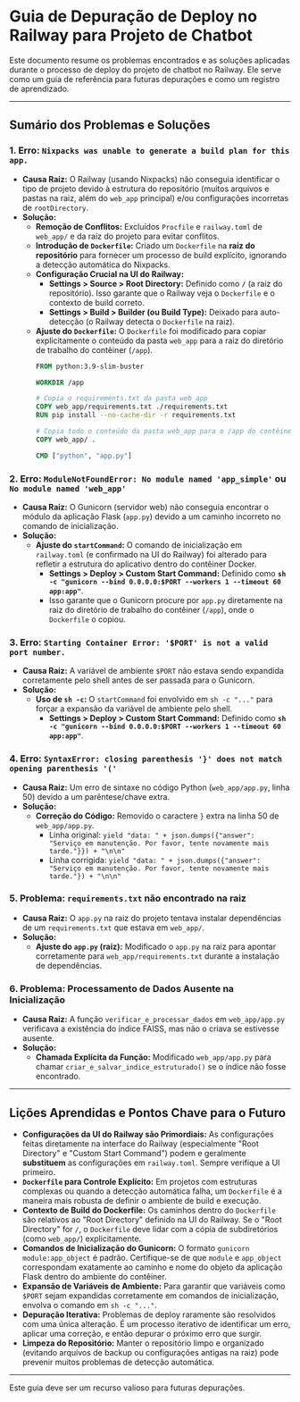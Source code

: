 # Guia de Depuração de Deploy no Railway para Projeto de Chatbot

Este documento resume os problemas encontrados e as soluções aplicadas durante o processo de deploy do projeto de chatbot no Railway. Ele serve como um guia de referência para futuras depurações e como um registro de aprendizado.

---

## Sumário dos Problemas e Soluções

### 1. Erro: `Nixpacks was unable to generate a build plan for this app.`
   - **Causa Raiz:** O Railway (usando Nixpacks) não conseguia identificar o tipo de projeto devido à estrutura do repositório (muitos arquivos e pastas na raiz, além do `web_app` principal) e/ou configurações incorretas de `rootDirectory`.
   - **Solução:**
     - **Remoção de Conflitos:** Excluídos `Procfile` e `railway.toml` de `web_app/` e da raiz do projeto para evitar conflitos.
     - **Introdução de `Dockerfile`:** Criado um `Dockerfile` na **raiz do repositório** para fornecer um processo de build explícito, ignorando a detecção automática do Nixpacks.
     - **Configuração Crucial na UI do Railway:**
       - **Settings > Source > Root Directory:** Definido como **`/`** (a raiz do repositório). Isso garante que o Railway veja o `Dockerfile` e o contexto de build correto.
       - **Settings > Build > Builder (ou Build Type):** Deixado para auto-detecção (o Railway detecta o `Dockerfile` na raiz).
     - **Ajuste do `Dockerfile`:** O `Dockerfile` foi modificado para copiar explicitamente o conteúdo da pasta `web_app` para a raiz do diretório de trabalho do contêiner (`/app`).
       ```dockerfile
       FROM python:3.9-slim-buster

       WORKDIR /app

       # Copia o requirements.txt da pasta web_app
       COPY web_app/requirements.txt ./requirements.txt
       RUN pip install --no-cache-dir -r requirements.txt

       # Copia todo o conteúdo da pasta web_app para o /app do contêiner
       COPY web_app/ .

       CMD ["python", "app.py"]
       ```

### 2. Erro: `ModuleNotFoundError: No module named 'app_simple'` ou `No module named 'web_app'`
   - **Causa Raiz:** O Gunicorn (servidor web) não conseguia encontrar o módulo da aplicação Flask (`app.py`) devido a um caminho incorreto no comando de inicialização.
   - **Solução:**
     - **Ajuste do `startCommand`:** O comando de inicialização em `railway.toml` (e confirmado na UI do Railway) foi alterado para refletir a estrutura do aplicativo dentro do contêiner Docker.
       - **Settings > Deploy > Custom Start Command:** Definido como **`sh -c "gunicorn --bind 0.0.0.0:$PORT --workers 1 --timeout 60 app:app"`**.
       - Isso garante que o Gunicorn procure por `app.py` diretamente na raiz do diretório de trabalho do contêiner (`/app`), onde o `Dockerfile` o copiou.

### 3. Erro: `Starting Container Error: '$PORT' is not a valid port number.`
   - **Causa Raiz:** A variável de ambiente `$PORT` não estava sendo expandida corretamente pelo shell antes de ser passada para o Gunicorn.
   - **Solução:**
     - **Uso de `sh -c`:** O `startCommand` foi envolvido em `sh -c "..."` para forçar a expansão da variável de ambiente pelo shell.
       - **Settings > Deploy > Custom Start Command:** Definido como **`sh -c "gunicorn --bind 0.0.0.0:$PORT --workers 1 --timeout 60 app:app"`**.

### 4. Erro: `SyntaxError: closing parenthesis '}' does not match opening parenthesis '('`
   - **Causa Raiz:** Um erro de sintaxe no código Python (`web_app/app.py`, linha 50) devido a um parêntese/chave extra.
   - **Solução:**
     - **Correção do Código:** Removido o caractere `}` extra na linha 50 de `web_app/app.py`.
       - Linha original: `yield "data: " + json.dumps({"answer": "Serviço em manutenção. Por favor, tente novamente mais tarde."}}) + "\n\n"`
       - Linha corrigida: `yield "data: " + json.dumps({"answer": "Serviço em manutenção. Por favor, tente novamente mais tarde."}) + "\n\n"`

### 5. Problema: `requirements.txt` não encontrado na raiz
   - **Causa Raiz:** O `app.py` na raiz do projeto tentava instalar dependências de um `requirements.txt` que estava em `web_app/`.
   - **Solução:**
     - **Ajuste do `app.py` (raiz):** Modificado o `app.py` na raiz para apontar corretamente para `web_app/requirements.txt` durante a instalação de dependências.

### 6. Problema: Processamento de Dados Ausente na Inicialização
   - **Causa Raiz:** A função `verificar_e_processar_dados` em `web_app/app.py` verificava a existência do índice FAISS, mas não o criava se estivesse ausente.
   - **Solução:**
     - **Chamada Explícita da Função:** Modificado `web_app/app.py` para chamar `criar_e_salvar_indice_estruturado()` se o índice não fosse encontrado.

---

## Lições Aprendidas e Pontos Chave para o Futuro

*   **Configurações da UI do Railway são Primordiais:** As configurações feitas diretamente na interface do Railway (especialmente "Root Directory" e "Custom Start Command") podem e geralmente **substituem** as configurações em `railway.toml`. Sempre verifique a UI primeiro.
*   **`Dockerfile` para Controle Explícito:** Em projetos com estruturas complexas ou quando a detecção automática falha, um `Dockerfile` é a maneira mais robusta de definir o ambiente de build e execução.
*   **Contexto de Build do Dockerfile:** Os caminhos dentro do `Dockerfile` são relativos ao "Root Directory" definido na UI do Railway. Se o "Root Directory" for `/`, o `Dockerfile` deve lidar com a cópia de subdiretórios (como `web_app/`) explicitamente.
*   **Comandos de Inicialização do Gunicorn:** O formato `gunicorn module:app_object` é padrão. Certifique-se de que `module` e `app_object` correspondam exatamente ao caminho e nome do objeto da aplicação Flask dentro do ambiente do contêiner.
*   **Expansão de Variáveis de Ambiente:** Para garantir que variáveis como `$PORT` sejam expandidas corretamente em comandos de inicialização, envolva o comando em `sh -c "..."`.
*   **Depuração Iterativa:** Problemas de deploy raramente são resolvidos com uma única alteração. É um processo iterativo de identificar um erro, aplicar uma correção, e então depurar o próximo erro que surgir.
*   **Limpeza do Repositório:** Manter o repositório limpo e organizado (evitando arquivos de backup ou configurações antigas na raiz) pode prevenir muitos problemas de detecção automática.

---

Este guia deve ser um recurso valioso para futuras depurações.
